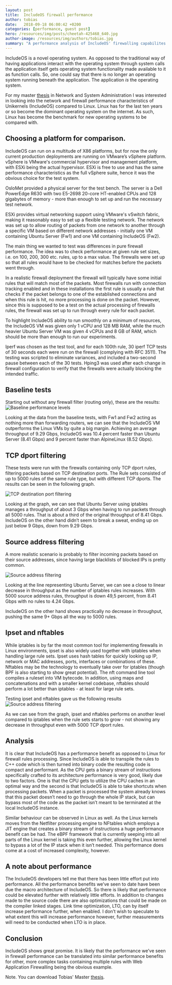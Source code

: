 ```yaml
---
layout: post
title:  IncludeOS firewall performance
author: tobias
date:   2018-09-18 06:00:42 +0200
categories: [performance, guest post]
hero: /resources/img/posts/cheetah-425468_640.jpg
author-image: /resources/img/authors/tobias.jpg
summary: "A performance analysis of IncludeOS' firewalling capabilites compared with Linux Netfilter and NFTables."
---
```


IncludeOS is a novel operating system. As opposed to the traditional way of having applications interact with the operating system through system calls the application itself gets operating system functionality made available to it as function calls. So, one could say that there is no longer an operating system running beneath the application. The application *is* the operating system.

For my master [thesis] in Network and System Administration I was interested in looking into the network and firewall performance characteristics of Unikernels (IncludeOS) compared to Linux. Linux has for the last ten years or so become the dominant operating system on the internet. As such, Linux has become the benchmark for new operating systems to be compared with. 

## Choosing a platform for comparison.

IncludeOS can run on a multitude of X86 platforms, but for now the only current production deployments are running on VMware’s vSphere platform. vSphere is VMware's commercial hypervisor and management platform, with ESXi being the actual hypervisor. ESXi is free to use and has the same performance characteristics as the full vSphere suite, hence it was the obvious choice for the test system.

OsloMet provided a physical server for the test bench. The server is a Dell PowerEdge R630  with two E5-2698 20-core HT-enabled CPUs and 128 gigabytes of memory - more than enough to set up and run the necessary test network.

ESXi provides virtual networking support using VMware's vSwitch fabric, making it reasonably easy to set up a flexible testing network. The network was set up to allow routing of packets from one network to another through a specific VM based on different network addresses - initially one VM containing Ubuntu Server (Fw1) and one VM containing IncludeOS (Fw2). 


The main thing we wanted to test was differences in pure firewall performance.  The idea was to check performance at given rule set sizes, i.e. on 100, 200, 300 etc. rules, up to a max value. The firewalls were set up so that all rules would have to be checked for matches before the packets went through. 

In a realistic firewall deployment the firewall will typically have some initial rules that will match most of the packets. Most firewalls run with connection tracking enabled and in these installations the first rule is usually a rule that checks if the packet belongs to one of the established connections and when this rule is hit, no more processing is done on the packet. However, since this is supposed to be a test on the actual processing of firewalls rules, the firewall was set up to run through every rule for each packet. 

To highlight IncludeOS ability to run smoothly on a minimum of resources, the IncludeOS VM was given only 1 vCPU and 128 MB RAM, while the much heavier Ubuntu Server VM was given 4 vCPUs and 8 GB of RAM, which should be more than enough to run our experiments. 

Iperf was chosen as the test tool, and for each 100th rule, 30 iperf TCP tests of 30 seconds each were run on the firewall (complying with RFC 3511). The testing was scripted to eliminate variances, and included a two-second pause between each of the 30 tests. Hping3 was used after each change in firewall configuration to verify that the firewalls were actually blocking the intended traffic. 

## Baseline tests
Starting out without any firewall filter (routing only), these are the results:
![Baseline performance levels]({{site-url}}/resources/img/posts/tobias/Fig4.3_Baseline_iperf.png)


Looking at the data from the baseline tests, with Fw1 and Fw2 acting as nothing more than forwarding routers, we can see that the IncludeOS VM outperforms the Linux VMs by quite a big margin. Achieving an average throughput of 9.29 Gbps, IncludeOS was 10.4 percent faster  than Ubuntu Server (8.41 Gbps) and 9 percent faster than AlpineLinux (8.52 Gbps).


## TCP dport filtering
These tests were run with the firewalls containing only TCP dport rules, filtering packets based on TCP destination ports. The Rule sets consisted of up to 5000 rules of the same rule type, but with different TCP dports. The results can be seen in the following graph.

![TCP destination port filtering]({{site-url}}/resources/img/posts/tobias/Fig4.9_TCP-dport.png)

Looking at the graph, we can see that Ubuntu Server using iptables manages a throughput of about 3 Gbps when having to run packets through all 5000 rules. That is about a third of the original throughput of 8.41 Gbps. IncludeOS on the other hand didn’t seem to break a sweat, ending up on just below 9 Gbps, down from 9.29 Gbps.


## Source address filtering
A more realistic scenario is probably to filter incoming packets based on their source addresses, since having large blacklists of blocked IPs is pretty common. 

![Source address filtering]({{site-url}}/resources/img/posts/tobias/Fig4.5_saddr-filtering_bigtext.png)

Looking at the line representing Ubuntu Server, we can see a close to linear decrease in throughput as the number of iptables rules increases. With 5000 source address rules, throughput is down 49,5 percent, from 8.41 Gbps with no rules to 4.24 Gbps. 

IncludeOS on the other hand shows practically no decrease in throughput, pushing the same 9+ Gbps all the way to 5000 rules. 


## Ipset and nftables
While iptables is by far the most common tool for implementing firewalls in Linux environments, ipset is also widely used together with iptables when handling large rule sets. Ipset uses hash tables for quickly looking up IP, network or MAC addresses, ports, interfaces or combinations of these. Nftables may be the technology to eventually take over for iptables (though BPF is also starting to show great potential). The nft command line tool compiles a ruleset into VM bytecode. In addition, using maps and concatenations and with a smaller kernel codebase, nftables should perform a lot better than iptables - at least for large rule sets. 

Testing ipset and nftables gave us the following results
![Source address filtering]({{site-url}}/resources/img/posts/tobias/Fig4.7_TCP-dport-bigtext.png)

As we can see from the graph, ipset and nftables performs on another level compared to iptables when the rule sets starts to grow - not showing any decrease in throughput even with 5000 TCP dport rules. 


## Analysis

It is clear that IncludeOS has a performance benefit as opposed to Linux for firewall rules processing. Since IncludeOS is able to transpile the rules to C++ code which is then turned into binary code the resulting code is compact and performant. As the CPU gets a binary stream of instructions specifically crafted to its architecture performance is very good, likely due to two factors. One is that the CPU gets to utilize the CPU caches in an optimal way and the second is that IncludeOS is able to take shortcuts when processing packets. When a packet is processed the system already knows that this packet doesn’t need to go through the whole IP stack, but can bypass most of the code as the packet isn’t meant to be terminated at the local IncludeOS instance.

Similar behaviour can be observed in Linux as well. As the Linux kernels moves from the Netfilter processing engine to NFtables which employs a JIT engine that creates a binary stream of instructions a huge performance benefit can be had. The eBPF framework that is currently seeping into all parts of the Linux kernel is taking this even further, allowing the Linux kernel to bypass a lot of the IP stack when it isn’t needed. This performance does come at a cost of increased complexity, however.

## A note about performance

The IncludeOS developers tell me that there has been little effort put into performance. All the performance benefits we’ve seen to date have been due the macro architecture of IncludeOS. So there is likely that performance could be elevated further with relatively little efforts. In addition to changes made to the source code there are also optimizations that could be made on the compiler linked stages. Link time optimization, LTO, can by itself increase performance further, when enabled. I don’t wish to speculate to what extent this will increase performance however, further measurements will need to be conducted when LTO is in place.

## Conclusion

IncludeOS shows great promise. It is likely that the performance we’ve seen in firewall performance can be translated into similar performance benefits for other, more complex tasks containing multiple rules with Web Application Firewalling being the obvious example.


Note. You can download Tobias' Master [thesis].    

[thesis]: https://www.duo.uio.no/handle/10852/63891?show=full

